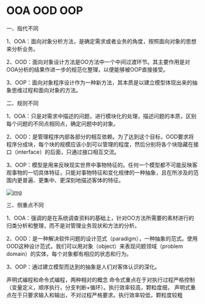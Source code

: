 # OOA OOD OOP



一、指代不同

1、OOA：面向对象分析方法，是确定需求或者业务的角度，按照面向对象的思想来分析业务。

2、OOD：面向对象设计方法是OO方法中一个中间过渡环节。其主要作用是对OOA分析的结果作进一步的规范化整理，以便能够被OOP直接接受。

3、OOP：面向对象程序设计作为一种新方法，其本质是以建立模型体现出来的抽象思维过程和面向对象的方法。

二、规则不同

1、OOA：只是对需求中描述的问题，进行模块化的处理，描述问题的本质，区别每个问题的不同点相同点，确定问题中的对象。

2、OOD：是管理程序内部各部分的相互依赖。为了达到这个目标，OOD要求将程序分成块，每个块的规模应该小到可以管理的程度，然后分别将各个块隐藏在接口（interface）的后面，只通过接口相互交流。

3、OOP：模型是用来反映现实世界中事物特征的。任何一个模型都不可能反映客观事物的一切具体特征，只能对事物特征和变化规律的一种抽象，且在所涉及的范围内更普遍、更集中、更深刻地描述客体的特征。

[![img](https://gss0.baidu.com/94o3dSag_xI4khGko9WTAnF6hhy/zhidao/wh%3D600%2C800/sign=71b2f56540c2d562f25dd8ebd721bcd7/7acb0a46f21fbe09a3e9981164600c338744ad04.jpg)](https://gss0.baidu.com/94o3dSag_xI4khGko9WTAnF6hhy/zhidao/pic/item/7acb0a46f21fbe09a3e9981164600c338744ad04.jpg)



三、侧重点不同

1、OOA：强调的是在系统调查资料的基础上，针对OO方法所需要的素材进行的归类分析和整理，而不是对管理业务现状和方法的分析。

2、OOD：是一种解决软件问题的设计范式（paradigm），一种抽象的范式。使用OOD这种设计范式，我们可以用对象（object）来表现问题领域（problem domain）的实体，每个对象都有相应的状态和行为。

3、OOP：通过建立模型而达到的抽象是人们对客体认识的深化。



声明式编程和命令式编程，两种相对的概念
命令式重点在于对执行过程严格控制（变量定义，顺序执行，分支判断+循环）。执行效率较高，颗粒度细，
声明式重点在于只要求输入和输出，不对过程严格要求。执行效率较低，颗粒度较粗